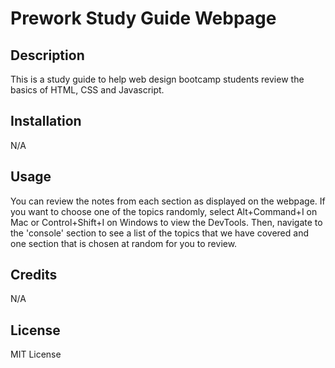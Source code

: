 # Prework Study Guide Webpage 

## Description

This is a study guide to help web design bootcamp students review the basics of HTML, CSS and Javascript. 


## Installation

N/A

## Usage

You can review the notes from each section as displayed on the webpage. If you want to choose one of the topics randomly, select Alt+Command+I on Mac or Control+Shift+I on Windows to view the DevTools. Then, navigate to the 'console' section to see a list of the topics that we have covered and one section that is chosen at random for you to review.

## Credits

N/A

## License

MIT License 
